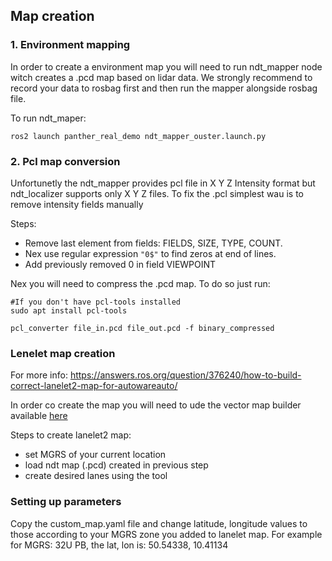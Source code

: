 ## Map creation

### 1. Environment mapping

In order to create a environment map you will need to run ndt_mapper node witch creates a .pcd map based on lidar data.
We strongly recommend to record your data to rosbag first and then run the mapper alongside rosbag file.

To run ndt_maper:

```
ros2 launch panther_real_demo ndt_mapper_ouster.launch.py
```

### 2. Pcl map conversion

Unfortunetly the ndt_mapper provides pcl file in X Y Z Intensity format but ndt_localizer supports only X Y Z files.
To fix the .pcl simplest wau is to remove intensity fields manually

Steps:
- Remove last element from fields: FIELDS, SIZE, TYPE, COUNT.
- Nex use regular expression `"0$"` to find zeros at end of lines.
- Add previously removed 0 in field VIEWPOINT

Nex you will need to compress the .pcd map. To do so just run:

```
#If you don't have pcl-tools installed
sudo apt install pcl-tools 

pcl_converter file_in.pcd file_out.pcd -f binary_compressed
```

### Lenelet map creation

For more info: https://answers.ros.org/question/376240/how-to-build-correct-lanelet2-map-for-autowareauto/

In order co create the map you will need to ude the vector map builder available [here](https://tools.tier4.jp/feature/vector_map_builder_ll2/)

Steps to create lanelet2 map:
- set MGRS of your current location
- load ndt map (.pcd) created in previous step
- create desired lanes using the tool

### Setting up parameters

Copy the custom_map.yaml file and change latitude, longitude values to those according to your MGRS zone you added to lanelet map.
For example for MGRS: 32U PB, the lat, lon is: 50.54338, 10.41134 

